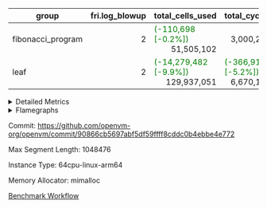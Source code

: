 | group | fri.log_blowup | total_cells_used | total_cycles | total_proof_time_ms |
| --- | --- | --- | --- | --- |
| fibonacci_program | <div style='text-align: right'>2</div>  | <span style="color: green">(-110,698 [-0.2%])</span> <div style='text-align: right'>51,505,102</div>  | <div style='text-align: right'>3,000,274</div>  | <span style="color: green">(-123.0 [-2.2%])</span> <div style='text-align: right'>5,470.0</div>  |
| leaf | <div style='text-align: right'>2</div>  | <span style="color: green">(-14,279,482 [-9.9%])</span> <div style='text-align: right'>129,937,051</div>  | <span style="color: green">(-366,914 [-5.2%])</span> <div style='text-align: right'>6,670,188</div>  | <span style="color: green">(-788.0 [-5.4%])</span> <div style='text-align: right'>13,813.0</div>  |


<details>
<summary>Detailed Metrics</summary>

| commit_exe_time_ms | fri.log_blowup | keygen_time_ms |
| --- | --- | --- |
| <div style='text-align: right'>4.0</div>  | <div style='text-align: right'>2</div>  | <span style="color: green">(-29.0 [-7.2%])</span> <div style='text-align: right'>372.0</div>  |

| air_name | constraints | interactions | quotient_deg |
| --- | --- | --- | --- |
| ProgramAir | <div style='text-align: right'>4</div>  | <div style='text-align: right'>1</div>  | <div style='text-align: right'>1</div>  |
| VmConnectorAir | <div style='text-align: right'>9</div>  | <div style='text-align: right'>3</div>  | <div style='text-align: right'>4</div>  |
| PersistentBoundaryAir<8> | <div style='text-align: right'>6</div>  | <div style='text-align: right'>3</div>  | <div style='text-align: right'>2</div>  |
| MemoryMerkleAir<8> | <div style='text-align: right'>40</div>  | <div style='text-align: right'>4</div>  | <div style='text-align: right'>2</div>  |
| AccessAdapterAir<2> | <div style='text-align: right'>14</div>  | <div style='text-align: right'>5</div>  | <div style='text-align: right'>4</div>  |
| AccessAdapterAir<4> | <div style='text-align: right'>14</div>  | <div style='text-align: right'>5</div>  | <div style='text-align: right'>4</div>  |
| AccessAdapterAir<8> | <div style='text-align: right'>14</div>  | <div style='text-align: right'>5</div>  | <div style='text-align: right'>4</div>  |
| AccessAdapterAir<16> | <div style='text-align: right'>14</div>  | <div style='text-align: right'>5</div>  | <div style='text-align: right'>2</div>  |
| AccessAdapterAir<32> | <div style='text-align: right'>14</div>  | <div style='text-align: right'>5</div>  | <div style='text-align: right'>2</div>  |
| AccessAdapterAir<64> | <div style='text-align: right'>14</div>  | <div style='text-align: right'>5</div>  | <div style='text-align: right'>2</div>  |
| VmAirWrapper<Rv32HintStoreAdapterAir, Rv32HintStoreCoreAir> | <div style='text-align: right'>17</div>  | <div style='text-align: right'>15</div>  | <div style='text-align: right'>2</div>  |
| VmAirWrapper<Rv32MultAdapterAir, DivRemCoreAir<4, 8> | <div style='text-align: right'>88</div>  | <div style='text-align: right'>25</div>  | <div style='text-align: right'>2</div>  |
| VmAirWrapper<Rv32MultAdapterAir, MulHCoreAir<4, 8> | <div style='text-align: right'>38</div>  | <div style='text-align: right'>24</div>  | <div style='text-align: right'>2</div>  |
| VmAirWrapper<Rv32MultAdapterAir, MultiplicationCoreAir<4, 8> | <div style='text-align: right'>26</div>  | <div style='text-align: right'>19</div>  | <div style='text-align: right'>2</div>  |
| RangeTupleCheckerAir<2> | <div style='text-align: right'>4</div>  | <div style='text-align: right'>1</div>  | <div style='text-align: right'>1</div>  |
| VmAirWrapper<Rv32RdWriteAdapterAir, Rv32AuipcCoreAir> | <div style='text-align: right'>15</div>  | <div style='text-align: right'>11</div>  | <div style='text-align: right'>2</div>  |
| VmAirWrapper<Rv32JalrAdapterAir, Rv32JalrCoreAir> | <div style='text-align: right'>20</div>  | <div style='text-align: right'>16</div>  | <div style='text-align: right'>2</div>  |
| VmAirWrapper<Rv32CondRdWriteAdapterAir, Rv32JalLuiCoreAir> | <div style='text-align: right'>22</div>  | <div style='text-align: right'>10</div>  | <div style='text-align: right'>2</div>  |
| VmAirWrapper<Rv32BranchAdapterAir, BranchLessThanCoreAir<4, 8> | <div style='text-align: right'>41</div>  | <div style='text-align: right'>13</div>  | <div style='text-align: right'>2</div>  |
| VmAirWrapper<Rv32BranchAdapterAir, BranchEqualCoreAir<4> | <div style='text-align: right'>25</div>  | <div style='text-align: right'>11</div>  | <div style='text-align: right'>2</div>  |
| VmAirWrapper<Rv32LoadStoreAdapterAir, LoadSignExtendCoreAir<4, 8> | <div style='text-align: right'>33</div>  | <div style='text-align: right'>18</div>  | <div style='text-align: right'>2</div>  |
| VmAirWrapper<Rv32LoadStoreAdapterAir, LoadStoreCoreAir<4> | <div style='text-align: right'>38</div>  | <div style='text-align: right'>17</div>  | <div style='text-align: right'>2</div>  |
| VmAirWrapper<Rv32BaseAluAdapterAir, ShiftCoreAir<4, 8> | <div style='text-align: right'>90</div>  | <div style='text-align: right'>23</div>  | <div style='text-align: right'>2</div>  |
| VmAirWrapper<Rv32BaseAluAdapterAir, LessThanCoreAir<4, 8> | <div style='text-align: right'>39</div>  | <div style='text-align: right'>17</div>  | <div style='text-align: right'>2</div>  |
| VmAirWrapper<Rv32BaseAluAdapterAir, BaseAluCoreAir<4, 8> | <div style='text-align: right'>43</div>  | <div style='text-align: right'>19</div>  | <div style='text-align: right'>2</div>  |
| BitwiseOperationLookupAir<8> | <div style='text-align: right'>4</div>  | <div style='text-align: right'>2</div>  | <div style='text-align: right'>2</div>  |
| PhantomAir | <div style='text-align: right'>5</div>  | <div style='text-align: right'>3</div>  | <div style='text-align: right'>4</div>  |
| Poseidon2PeripheryAir<BabyBearParameters>, 1> | <div style='text-align: right'>286</div>  | <div style='text-align: right'>1</div>  | <div style='text-align: right'>2</div>  |
| VariableRangeCheckerAir | <div style='text-align: right'>4</div>  | <div style='text-align: right'>1</div>  | <div style='text-align: right'>1</div>  |
| VmAirWrapper<NativeAdapterAir<2, 0>, PublicValuesCoreAir> | <div style='text-align: right'>23</div>  | <div style='text-align: right'>11</div>  | <div style='text-align: right'>4</div>  |
| VolatileBoundaryAir | <div style='text-align: right'>16</div>  | <div style='text-align: right'>4</div>  | <div style='text-align: right'>4</div>  |
| NativePoseidon2Air<BabyBearParameters>, 1> | <div style='text-align: right'>302</div>  | <div style='text-align: right'>31</div>  | <div style='text-align: right'>4</div>  |
| FriReducedOpeningAir | <div style='text-align: right'>59</div>  | <div style='text-align: right'>35</div>  | <div style='text-align: right'>4</div>  |
| VmAirWrapper<NativeVectorizedAdapterAir<4>, FieldExtensionCoreAir> | <div style='text-align: right'>23</div>  | <div style='text-align: right'>15</div>  | <div style='text-align: right'>4</div>  |
| VmAirWrapper<NativeAdapterAir<2, 1>, FieldArithmeticCoreAir> | <div style='text-align: right'>23</div>  | <div style='text-align: right'>15</div>  | <div style='text-align: right'>4</div>  |
| VmAirWrapper<JalNativeAdapterAir, JalCoreAir> | <div style='text-align: right'>6</div>  | <div style='text-align: right'>7</div>  | <div style='text-align: right'>4</div>  |
| VmAirWrapper<BranchNativeAdapterAir, BranchEqualCoreAir<1> | <div style='text-align: right'>23</div>  | <div style='text-align: right'>11</div>  | <div style='text-align: right'>2</div>  |
| VmAirWrapper<NativeLoadStoreAdapterAir<1>, NativeLoadStoreCoreAir<1> | <div style='text-align: right'>31</div>  | <div style='text-align: right'>19</div>  | <div style='text-align: right'>4</div>  |

| group | segment | stark_prove_excluding_trace_time_ms | total_cells | total_cells_used | total_cycles | trace_gen_time_ms |
| --- | --- | --- | --- | --- | --- | --- |
| fibonacci_program | 0 | <span style="color: green">(-123.0 [-2.2%])</span> <div style='text-align: right'>5,470.0</div>  | <span style="color: green">(-242,176 [-0.1%])</span> <div style='text-align: right'>197,453,854</div>  | <span style="color: green">(-110,698 [-0.2%])</span> <div style='text-align: right'>51,505,102</div>  | <div style='text-align: right'>3,000,274</div>  | <span style="color: green">(-20.0 [-7.8%])</span> <div style='text-align: right'>235.0</div>  |

| group | chip_name | segment | rows_used |
| --- | --- | --- | --- |
| fibonacci_program | ProgramChip | 0 | <div style='text-align: right'>3,335</div>  |
| fibonacci_program | VmConnectorAir | 0 | <div style='text-align: right'>2</div>  |
| fibonacci_program | Boundary | 0 | <div style='text-align: right'>38</div>  |
| fibonacci_program | Merkle | 0 | <div style='text-align: right'>284</div>  |
| fibonacci_program | AccessAdapter<8> | 0 | <div style='text-align: right'>38</div>  |
| fibonacci_program | <Rv32HintStoreAdapterAir,Rv32HintStoreCoreAir> | 0 | <div style='text-align: right'>3</div>  |
| fibonacci_program | RangeTupleCheckerAir<2> | 0 | <div style='text-align: right'>524,288</div>  |
| fibonacci_program | <Rv32RdWriteAdapterAir,Rv32AuipcCoreAir> | 0 | <div style='text-align: right'>9</div>  |
| fibonacci_program | <Rv32JalrAdapterAir,Rv32JalrCoreAir> | 0 | <div style='text-align: right'>13</div>  |
| fibonacci_program | <Rv32CondRdWriteAdapterAir,Rv32JalLuiCoreAir> | 0 | <div style='text-align: right'>100,010</div>  |
| fibonacci_program | <Rv32BranchAdapterAir,BranchLessThanCoreAir<4, 8>> | 0 | <div style='text-align: right'>5</div>  |
| fibonacci_program | <Rv32BranchAdapterAir,BranchEqualCoreAir<4>> | 0 | <div style='text-align: right'>200,009</div>  |
| fibonacci_program | <Rv32LoadStoreAdapterAir,LoadStoreCoreAir<4>> | 0 | <div style='text-align: right'>28</div>  |
| fibonacci_program | <Rv32BaseAluAdapterAir,ShiftCoreAir<4, 8>> | 0 | <div style='text-align: right'>2</div>  |
| fibonacci_program | <Rv32BaseAluAdapterAir,LessThanCoreAir<4, 8>> | 0 | <div style='text-align: right'>300,002</div>  |
| fibonacci_program | <Rv32BaseAluAdapterAir,BaseAluCoreAir<4, 8>> | 0 | <div style='text-align: right'>900,054</div>  |
| fibonacci_program | BitwiseOperationLookupAir<8> | 0 | <div style='text-align: right'>65,536</div>  |
| fibonacci_program | PhantomAir | 0 | <div style='text-align: right'>2</div>  |
| fibonacci_program | Arc<BabyBearParameters>, 1> | 0 | <div style='text-align: right'>231</div>  |
| fibonacci_program | VariableRangeCheckerAir | 0 | <div style='text-align: right'>262,144</div>  |

| group | dsl_ir | opcode | segment | frequency |
| --- | --- | --- | --- | --- |
| fibonacci_program |  | ADD | 0 | <div style='text-align: right'>900,045</div>  |
| fibonacci_program |  | AND | 0 | <div style='text-align: right'>2</div>  |
| fibonacci_program |  | AUIPC | 0 | <div style='text-align: right'>9</div>  |
| fibonacci_program |  | BEQ | 0 | <div style='text-align: right'>100,004</div>  |
| fibonacci_program |  | BGEU | 0 | <div style='text-align: right'>3</div>  |
| fibonacci_program |  | BLTU | 0 | <div style='text-align: right'>2</div>  |
| fibonacci_program |  | BNE | 0 | <div style='text-align: right'>100,005</div>  |
| fibonacci_program |  | HINT_STOREW | 0 | <div style='text-align: right'>3</div>  |
| fibonacci_program |  | JAL | 0 | <div style='text-align: right'>100,001</div>  |
| fibonacci_program |  | JALR | 0 | <div style='text-align: right'>13</div>  |
| fibonacci_program |  | LOADW | 0 | <div style='text-align: right'>13</div>  |
| fibonacci_program |  | LUI | 0 | <div style='text-align: right'>9</div>  |
| fibonacci_program |  | OR | 0 | <div style='text-align: right'>1</div>  |
| fibonacci_program |  | PHANTOM | 0 | <div style='text-align: right'>2</div>  |
| fibonacci_program |  | SLL | 0 | <div style='text-align: right'>2</div>  |
| fibonacci_program |  | SLTU | 0 | <div style='text-align: right'>300,002</div>  |
| fibonacci_program |  | STOREW | 0 | <div style='text-align: right'>15</div>  |
| fibonacci_program |  | SUB | 0 | <div style='text-align: right'>4</div>  |
| fibonacci_program |  | XOR | 0 | <div style='text-align: right'>2</div>  |

| group | air_name | dsl_ir | opcode | segment | cells_used |
| --- | --- | --- | --- | --- | --- |
| fibonacci_program | <Rv32BaseAluAdapterAir,BaseAluCoreAir<4, 8>> |  | ADD | 0 | <div style='text-align: right'>32,401,620</div>  |
| fibonacci_program | AccessAdapter<8> |  | ADD | 0 | <div style='text-align: right'>68</div>  |
| fibonacci_program | Boundary |  | ADD | 0 | <div style='text-align: right'>160</div>  |
| fibonacci_program | Merkle |  | ADD | 0 | <div style='text-align: right'>320</div>  |
| fibonacci_program | <Rv32BaseAluAdapterAir,BaseAluCoreAir<4, 8>> |  | AND | 0 | <div style='text-align: right'>72</div>  |
| fibonacci_program | <Rv32RdWriteAdapterAir,Rv32AuipcCoreAir> |  | AUIPC | 0 | <div style='text-align: right'>189</div>  |
| fibonacci_program | AccessAdapter<8> |  | AUIPC | 0 | <div style='text-align: right'>34</div>  |
| fibonacci_program | Boundary |  | AUIPC | 0 | <div style='text-align: right'>80</div>  |
| fibonacci_program | Merkle |  | AUIPC | 0 | <div style='text-align: right'>3,456</div>  |
| fibonacci_program | <Rv32BranchAdapterAir,BranchEqualCoreAir<4>> |  | BEQ | 0 | <div style='text-align: right'>2,600,104</div>  |
| fibonacci_program | <Rv32BranchAdapterAir,BranchLessThanCoreAir<4, 8>> |  | BGEU | 0 | <div style='text-align: right'>96</div>  |
| fibonacci_program | <Rv32BranchAdapterAir,BranchLessThanCoreAir<4, 8>> |  | BLTU | 0 | <div style='text-align: right'>64</div>  |
| fibonacci_program | <Rv32BranchAdapterAir,BranchEqualCoreAir<4>> |  | BNE | 0 | <div style='text-align: right'>2,600,130</div>  |
| fibonacci_program | <Rv32HintStoreAdapterAir,Rv32HintStoreCoreAir> |  | HINT_STOREW | 0 | <div style='text-align: right'>78</div>  |
| fibonacci_program | AccessAdapter<8> |  | HINT_STOREW | 0 | <div style='text-align: right'>17</div>  |
| fibonacci_program | Boundary |  | HINT_STOREW | 0 | <div style='text-align: right'>40</div>  |
| fibonacci_program | Merkle |  | HINT_STOREW | 0 | <div style='text-align: right'>128</div>  |
| fibonacci_program | <Rv32CondRdWriteAdapterAir,Rv32JalLuiCoreAir> |  | JAL | 0 | <div style='text-align: right'>1,800,018</div>  |
| fibonacci_program | <Rv32JalrAdapterAir,Rv32JalrCoreAir> |  | JALR | 0 | <div style='text-align: right'>364</div>  |
| fibonacci_program | <Rv32LoadStoreAdapterAir,LoadStoreCoreAir<4>> |  | LOADW | 0 | <div style='text-align: right'>520</div>  |
| fibonacci_program | AccessAdapter<8> |  | LOADW | 0 | <div style='text-align: right'>34</div>  |
| fibonacci_program | Boundary |  | LOADW | 0 | <div style='text-align: right'>80</div>  |
| fibonacci_program | Merkle |  | LOADW | 0 | <div style='text-align: right'>2,304</div>  |
| fibonacci_program | <Rv32CondRdWriteAdapterAir,Rv32JalLuiCoreAir> |  | LUI | 0 | <div style='text-align: right'>162</div>  |
| fibonacci_program | <Rv32BaseAluAdapterAir,BaseAluCoreAir<4, 8>> |  | OR | 0 | <div style='text-align: right'>36</div>  |
| fibonacci_program | PhantomAir |  | PHANTOM | 0 | <div style='text-align: right'>12</div>  |
| fibonacci_program | <Rv32BaseAluAdapterAir,ShiftCoreAir<4, 8>> |  | SLL | 0 | <div style='text-align: right'>106</div>  |
| fibonacci_program | <Rv32BaseAluAdapterAir,LessThanCoreAir<4, 8>> |  | SLTU | 0 | <div style='text-align: right'>11,100,074</div>  |
| fibonacci_program | AccessAdapter<8> |  | SLTU | 0 | <div style='text-align: right'>34</div>  |
| fibonacci_program | Boundary |  | SLTU | 0 | <div style='text-align: right'>80</div>  |
| fibonacci_program | <Rv32LoadStoreAdapterAir,LoadStoreCoreAir<4>> |  | STOREW | 0 | <div style='text-align: right'>600</div>  |
| fibonacci_program | AccessAdapter<8> |  | STOREW | 0 | <div style='text-align: right'>136</div>  |
| fibonacci_program | Boundary |  | STOREW | 0 | <div style='text-align: right'>320</div>  |
| fibonacci_program | Merkle |  | STOREW | 0 | <div style='text-align: right'>2,816</div>  |
| fibonacci_program | <Rv32BaseAluAdapterAir,BaseAluCoreAir<4, 8>> |  | SUB | 0 | <div style='text-align: right'>144</div>  |
| fibonacci_program | <Rv32BaseAluAdapterAir,BaseAluCoreAir<4, 8>> |  | XOR | 0 | <div style='text-align: right'>72</div>  |

| group | execute_time_ms | fri.log_blowup | num_segments | total_cells_used | total_cycles | total_proof_time_ms |
| --- | --- | --- | --- | --- | --- | --- |
| fibonacci_program | <span style="color: green">(-39.0 [-2.3%])</span> <div style='text-align: right'>1,639.0</div>  | <div style='text-align: right'>2</div>  | <div style='text-align: right'>1</div>  | <span style="color: green">(-110,698 [-0.2%])</span> <div style='text-align: right'>51,505,102</div>  | <div style='text-align: right'>3,000,274</div>  | <span style="color: green">(-123.0 [-2.2%])</span> <div style='text-align: right'>5,470.0</div>  |
| leaf |  | <div style='text-align: right'>2</div>  |  | <span style="color: green">(-14,279,482 [-9.9%])</span> <div style='text-align: right'>129,937,051</div>  | <span style="color: green">(-366,914 [-5.2%])</span> <div style='text-align: right'>6,670,188</div>  | <span style="color: green">(-788.0 [-5.4%])</span> <div style='text-align: right'>13,813.0</div>  |

| group | air_name | segment | cells | main_cols | perm_cols | prep_cols | rows |
| --- | --- | --- | --- | --- | --- | --- | --- |
| fibonacci_program | ProgramAir | 0 | <div style='text-align: right'>73,728</div>  | <div style='text-align: right'>10</div>  | <div style='text-align: right'>8</div>  |  | <div style='text-align: right'>4,096</div>  |
| fibonacci_program | VmConnectorAir | 0 | <div style='text-align: right'>32</div>  | <div style='text-align: right'>4</div>  | <div style='text-align: right'>12</div>  | <div style='text-align: right'>1</div>  | <div style='text-align: right'>2</div>  |
| fibonacci_program | PersistentBoundaryAir<8> | 0 | <div style='text-align: right'>2,048</div>  | <div style='text-align: right'>20</div>  | <div style='text-align: right'>12</div>  |  | <div style='text-align: right'>64</div>  |
| fibonacci_program | MemoryMerkleAir<8> | 0 | <div style='text-align: right'>26,624</div>  | <div style='text-align: right'>32</div>  | <div style='text-align: right'>20</div>  |  | <div style='text-align: right'>512</div>  |
| fibonacci_program | AccessAdapterAir<8> | 0 | <div style='text-align: right'>2,624</div>  | <div style='text-align: right'>17</div>  | <div style='text-align: right'>24</div>  |  | <div style='text-align: right'>64</div>  |
| fibonacci_program | VmAirWrapper<Rv32HintStoreAdapterAir, Rv32HintStoreCoreAir> | 0 | <div style='text-align: right'>248</div>  | <div style='text-align: right'>26</div>  | <div style='text-align: right'>36</div>  |  | <div style='text-align: right'>4</div>  |
| fibonacci_program | RangeTupleCheckerAir<2> | 0 | <div style='text-align: right'>4,718,592</div>  | <div style='text-align: right'>1</div>  | <div style='text-align: right'>8</div>  | <div style='text-align: right'>2</div>  | <div style='text-align: right'>524,288</div>  |
| fibonacci_program | VmAirWrapper<Rv32RdWriteAdapterAir, Rv32AuipcCoreAir> | 0 | <div style='text-align: right'>784</div>  | <div style='text-align: right'>21</div>  | <div style='text-align: right'>28</div>  |  | <div style='text-align: right'>16</div>  |
| fibonacci_program | VmAirWrapper<Rv32JalrAdapterAir, Rv32JalrCoreAir> | 0 | <div style='text-align: right'>1,024</div>  | <div style='text-align: right'>28</div>  | <div style='text-align: right'>36</div>  |  | <div style='text-align: right'>16</div>  |
| fibonacci_program | VmAirWrapper<Rv32CondRdWriteAdapterAir, Rv32JalLuiCoreAir> | 0 | <div style='text-align: right'>8,126,464</div>  | <div style='text-align: right'>18</div>  | <div style='text-align: right'>44</div>  |  | <div style='text-align: right'>131,072</div>  |
| fibonacci_program | VmAirWrapper<Rv32BranchAdapterAir, BranchLessThanCoreAir<4, 8> | 0 | <div style='text-align: right'>704</div>  | <div style='text-align: right'>32</div>  | <div style='text-align: right'>56</div>  |  | <div style='text-align: right'>8</div>  |
| fibonacci_program | VmAirWrapper<Rv32BranchAdapterAir, BranchEqualCoreAir<4> | 0 | <div style='text-align: right'>19,398,656</div>  | <div style='text-align: right'>26</div>  | <div style='text-align: right'>48</div>  |  | <div style='text-align: right'>262,144</div>  |
| fibonacci_program | VmAirWrapper<Rv32LoadStoreAdapterAir, LoadStoreCoreAir<4> | 0 | <div style='text-align: right'>3,584</div>  | <div style='text-align: right'>40</div>  | <div style='text-align: right'>72</div>  |  | <div style='text-align: right'>32</div>  |
| fibonacci_program | VmAirWrapper<Rv32BaseAluAdapterAir, ShiftCoreAir<4, 8> | 0 | <div style='text-align: right'>210</div>  | <div style='text-align: right'>53</div>  | <div style='text-align: right'>52</div>  |  | <div style='text-align: right'>2</div>  |
| fibonacci_program | VmAirWrapper<Rv32BaseAluAdapterAir, LessThanCoreAir<4, 8> | 0 | <div style='text-align: right'>40,370,176</div>  | <div style='text-align: right'>37</div>  | <div style='text-align: right'>40</div>  |  | <div style='text-align: right'>524,288</div>  |
| fibonacci_program | VmAirWrapper<Rv32BaseAluAdapterAir, BaseAluCoreAir<4, 8> | 0 | <div style='text-align: right'>121,634,816</div>  | <div style='text-align: right'>36</div>  | <div style='text-align: right'>80</div>  |  | <div style='text-align: right'>1,048,576</div>  |
| fibonacci_program | BitwiseOperationLookupAir<8> | 0 | <div style='text-align: right'>655,360</div>  | <div style='text-align: right'>2</div>  | <div style='text-align: right'>8</div>  | <div style='text-align: right'>3</div>  | <div style='text-align: right'>65,536</div>  |
| fibonacci_program | PhantomAir | 0 | <div style='text-align: right'>36</div>  | <div style='text-align: right'>6</div>  | <div style='text-align: right'>12</div>  |  | <div style='text-align: right'>2</div>  |
| fibonacci_program | Poseidon2PeripheryAir<BabyBearParameters>, 1> | 0 | <div style='text-align: right'>78,848</div>  | <div style='text-align: right'>300</div>  | <div style='text-align: right'>8</div>  |  | <div style='text-align: right'>256</div>  |
| fibonacci_program | VariableRangeCheckerAir | 0 | <div style='text-align: right'>2,359,296</div>  | <div style='text-align: right'>1</div>  | <div style='text-align: right'>8</div>  | <div style='text-align: right'>2</div>  | <div style='text-align: right'>262,144</div>  |

| group | idx | execute_time_ms | stark_prove_excluding_trace_time_ms | total_cells | total_cells_used | total_cycles |
| --- | --- | --- | --- | --- | --- | --- |
| leaf | 0 | <span style="color: green">(-353.0 [-8.4%])</span> <div style='text-align: right'>3,827.0</div>  | <span style="color: green">(-788.0 [-5.4%])</span> <div style='text-align: right'>13,813.0</div>  | <span style="color: green">(-27,230,208 [-6.8%])</span> <div style='text-align: right'>372,705,752</div>  | <span style="color: green">(-14,279,482 [-9.9%])</span> <div style='text-align: right'>129,937,051</div>  | <span style="color: green">(-183,457 [-5.2%])</span> <div style='text-align: right'>3,335,094</div>  |

| group | chip_name | idx | rows_used |
| --- | --- | --- | --- |
| leaf | ProgramChip | 0 | <span style="color: green">(-10,757 [-9.9%])</span> <div style='text-align: right'>98,171</div>  |
| leaf | VmConnectorAir | 0 | <div style='text-align: right'>2</div>  |
| leaf | <NativeAdapterAir<2, 0>,PublicValuesCoreAir> | 0 | <div style='text-align: right'>36</div>  |
| leaf | Boundary | 0 | <span style="color: green">(-33,214 [-7.8%])</span> <div style='text-align: right'>391,367</div>  |
| leaf | AccessAdapter<2> | 0 | <span style="color: green">(-34,208 [-8.5%])</span> <div style='text-align: right'>370,556</div>  |
| leaf | AccessAdapter<4> | 0 | <span style="color: green">(-17,104 [-8.4%])</span> <div style='text-align: right'>185,530</div>  |
| leaf | AccessAdapter<8> | 0 | <span style="color: green">(-3,024 [-5.2%])</span> <div style='text-align: right'>55,690</div>  |
| leaf | Arc<BabyBearParameters>, 1> | 0 | <div style='text-align: right'>26,562</div>  |
| leaf | FriReducedOpeningAir | 0 | <span style="color: green">(-26,796 [-18.5%])</span> <div style='text-align: right'>117,936</div>  |
| leaf | <NativeVectorizedAdapterAir<4>,FieldExtensionCoreAir> | 0 | <span style="color: green">(-3,006 [-8.6%])</span> <div style='text-align: right'>32,068</div>  |
| leaf | <NativeAdapterAir<2, 1>,FieldArithmeticCoreAir> | 0 | <span style="color: green">(-74,465 [-5.5%])</span> <div style='text-align: right'>1,280,999</div>  |
| leaf | <JalNativeAdapterAir,JalCoreAir> | 0 | <span style="color: red">(+2,085 [+2.9%])</span> <div style='text-align: right'>74,795</div>  |
| leaf | <BranchNativeAdapterAir,BranchEqualCoreAir<1>> | 0 | <span style="color: green">(-39,015 [-5.8%])</span> <div style='text-align: right'>637,176</div>  |
| leaf | <NativeLoadStoreAdapterAir<1>,NativeLoadStoreCoreAir<1>> | 0 | <span style="color: green">(-41,504 [-3.7%])</span> <div style='text-align: right'>1,093,149</div>  |
| leaf | PhantomAir | 0 | <span style="color: green">(-26,040 [-12.3%])</span> <div style='text-align: right'>184,975</div>  |
| leaf | VariableRangeCheckerAir | 0 | <div style='text-align: right'>262,144</div>  |

| group | dsl_ir | idx | opcode | frequency |
| --- | --- | --- | --- | --- |
| leaf |  | 0 | ADD | <span style="color: green">(-73,999 [-6.4%])</span> <div style='text-align: right'>1,079,077</div>  |
| leaf |  | 0 | BBE4DIV | <div style='text-align: right'>6,268</div>  |
| leaf |  | 0 | BBE4MUL | <span style="color: green">(-1,759 [-14.9%])</span> <div style='text-align: right'>10,061</div>  |
| leaf |  | 0 | BEQ | <span style="color: red">(+126 [+0.7%])</span> <div style='text-align: right'>18,683</div>  |
| leaf |  | 0 | BNE | <span style="color: green">(-39,141 [-6.0%])</span> <div style='text-align: right'>618,493</div>  |
| leaf |  | 0 | COMP_POS2 | <span style="color: red">(+126 [+0.7%])</span> <div style='text-align: right'>17,315</div>  |
| leaf |  | 0 | DIV | <div style='text-align: right'>128</div>  |
| leaf |  | 0 | FE4ADD | <span style="color: green">(-996 [-7.4%])</span> <div style='text-align: right'>12,433</div>  |
| leaf |  | 0 | FE4SUB | <span style="color: green">(-251 [-7.1%])</span> <div style='text-align: right'>3,306</div>  |
| leaf |  | 0 | FRI_REDUCED_OPENING | <div style='text-align: right'>5,334</div>  |
| leaf |  | 0 | JAL | <span style="color: red">(+2,085 [+2.9%])</span> <div style='text-align: right'>74,795</div>  |
| leaf |  | 0 | LOADW | <span style="color: green">(-2,300 [-1.5%])</span> <div style='text-align: right'>153,607</div>  |
| leaf |  | 0 | LOADW2 | <span style="color: green">(-11,718 [-3.2%])</span> <div style='text-align: right'>349,066</div>  |
| leaf |  | 0 | MUL | <span style="color: green">(-298 [-0.2%])</span> <div style='text-align: right'>143,689</div>  |
| leaf |  | 0 | PERM_POS2 | <span style="color: green">(-1,638 [-15.0%])</span> <div style='text-align: right'>9,247</div>  |
| leaf |  | 0 | PHANTOM | <span style="color: green">(-26,040 [-12.3%])</span> <div style='text-align: right'>184,975</div>  |
| leaf |  | 0 | PUBLISH | <div style='text-align: right'>36</div>  |
| leaf |  | 0 | SHINTW | <span style="color: green">(-15,950 [-6.5%])</span> <div style='text-align: right'>229,632</div>  |
| leaf |  | 0 | STOREW | <span style="color: red">(+1,862 [+1.0%])</span> <div style='text-align: right'>194,238</div>  |
| leaf |  | 0 | STOREW2 | <span style="color: green">(-13,398 [-7.4%])</span> <div style='text-align: right'>166,606</div>  |
| leaf |  | 0 | SUB | <span style="color: green">(-168 [-0.3%])</span> <div style='text-align: right'>58,105</div>  |

| group | air_name | dsl_ir | idx | opcode | cells_used |
| --- | --- | --- | --- | --- | --- |
| leaf | <NativeAdapterAir<2, 1>,FieldArithmeticCoreAir> |  | 0 | ADD | <span style="color: green">(-2,219,970 [-6.4%])</span> <div style='text-align: right'>32,372,310</div>  |
| leaf | AccessAdapter<2> |  | 0 | ADD | <span style="color: green">(-16,918 [-8.3%])</span> <div style='text-align: right'>187,154</div>  |
| leaf | AccessAdapter<4> |  | 0 | ADD | <span style="color: green">(-9,997 [-8.3%])</span> <div style='text-align: right'>110,591</div>  |
| leaf | Boundary |  | 0 | ADD | <span style="color: green">(-59,796 [-40.9%])</span> <div style='text-align: right'>86,339</div>  |
| leaf | <NativeVectorizedAdapterAir<4>,FieldExtensionCoreAir> |  | 0 | BBE4DIV | <div style='text-align: right'>250,720</div>  |
| leaf | AccessAdapter<2> |  | 0 | BBE4DIV | <div style='text-align: right'>121,044</div>  |
| leaf | AccessAdapter<4> |  | 0 | BBE4DIV | <div style='text-align: right'>71,526</div>  |
| leaf | Boundary |  | 0 | BBE4DIV | <div style='text-align: right'>704</div>  |
| leaf | <NativeVectorizedAdapterAir<4>,FieldExtensionCoreAir> |  | 0 | BBE4MUL | <span style="color: green">(-70,360 [-14.9%])</span> <div style='text-align: right'>402,440</div>  |
| leaf | AccessAdapter<2> |  | 0 | BBE4MUL | <span style="color: green">(-66,022 [-21.7%])</span> <div style='text-align: right'>237,666</div>  |
| leaf | AccessAdapter<4> |  | 0 | BBE4MUL | <span style="color: green">(-39,013 [-21.7%])</span> <div style='text-align: right'>140,439</div>  |
| leaf | Boundary |  | 0 | BBE4MUL | <span style="color: green">(-78,760 [-56.5%])</span> <div style='text-align: right'>60,544</div>  |
| leaf | <BranchNativeAdapterAir,BranchEqualCoreAir<1>> |  | 0 | BEQ | <span style="color: red">(+2,898 [+0.7%])</span> <div style='text-align: right'>429,709</div>  |
| leaf | <BranchNativeAdapterAir,BranchEqualCoreAir<1>> |  | 0 | BNE | <span style="color: green">(-900,243 [-6.0%])</span> <div style='text-align: right'>14,225,339</div>  |
| leaf | AccessAdapter<2> |  | 0 | BNE | <div style='text-align: right'>1,386</div>  |
| leaf | AccessAdapter<4> |  | 0 | BNE | <div style='text-align: right'>819</div>  |
| leaf | AccessAdapter<2> |  | 0 | COMP_POS2 | <div style='text-align: right'>694,452</div>  |
| leaf | AccessAdapter<4> |  | 0 | COMP_POS2 | <div style='text-align: right'>410,358</div>  |
| leaf | AccessAdapter<8> |  | 0 | COMP_POS2 | <div style='text-align: right'>268,311</div>  |
| leaf | Arc<BabyBearParameters>, 1> |  | 0 | COMP_POS2 | <div style='text-align: right'>6,025,620</div>  |
| leaf | Boundary |  | 0 | COMP_POS2 | <div style='text-align: right'>88</div>  |
| leaf | <NativeAdapterAir<2, 1>,FieldArithmeticCoreAir> |  | 0 | DIV | <div style='text-align: right'>3,840</div>  |
| leaf | <NativeVectorizedAdapterAir<4>,FieldExtensionCoreAir> |  | 0 | FE4ADD | <span style="color: green">(-39,840 [-7.4%])</span> <div style='text-align: right'>497,320</div>  |
| leaf | AccessAdapter<2> |  | 0 | FE4ADD | <span style="color: green">(-27,698 [-11.2%])</span> <div style='text-align: right'>218,856</div>  |
| leaf | AccessAdapter<4> |  | 0 | FE4ADD | <span style="color: green">(-16,367 [-11.2%])</span> <div style='text-align: right'>129,324</div>  |
| leaf | Boundary |  | 0 | FE4ADD | <span style="color: green">(-50,116 [-43.8%])</span> <div style='text-align: right'>64,416</div>  |
| leaf | <NativeVectorizedAdapterAir<4>,FieldExtensionCoreAir> |  | 0 | FE4SUB | <span style="color: green">(-10,040 [-7.1%])</span> <div style='text-align: right'>132,240</div>  |
| leaf | AccessAdapter<2> |  | 0 | FE4SUB | <span style="color: green">(-12,012 [-9.6%])</span> <div style='text-align: right'>113,476</div>  |
| leaf | AccessAdapter<4> |  | 0 | FE4SUB | <span style="color: green">(-7,098 [-9.6%])</span> <div style='text-align: right'>67,054</div>  |
| leaf | Boundary |  | 0 | FE4SUB | <span style="color: green">(-14,696 [-56.3%])</span> <div style='text-align: right'>11,396</div>  |
| leaf | AccessAdapter<2> |  | 0 | FRI_REDUCED_OPENING | <span style="color: green">(-14,036 [-9.3%])</span> <div style='text-align: right'>137,544</div>  |
| leaf | AccessAdapter<4> |  | 0 | FRI_REDUCED_OPENING | <span style="color: green">(-8,294 [-9.3%])</span> <div style='text-align: right'>81,276</div>  |
| leaf | FriReducedOpeningAir |  | 0 | FRI_REDUCED_OPENING | <span style="color: green">(-1,714,944 [-18.5%])</span> <div style='text-align: right'>7,547,904</div>  |
| leaf | <JalNativeAdapterAir,JalCoreAir> |  | 0 | JAL | <span style="color: red">(+20,850 [+2.9%])</span> <div style='text-align: right'>747,950</div>  |
| leaf | AccessAdapter<2> |  | 0 | JAL | <div style='text-align: right'>418</div>  |
| leaf | AccessAdapter<4> |  | 0 | JAL | <div style='text-align: right'>494</div>  |
| leaf | Boundary |  | 0 | JAL | <div style='text-align: right'>11</div>  |
| leaf | <NativeLoadStoreAdapterAir<1>,NativeLoadStoreCoreAir<1>> |  | 0 | LOADW | <span style="color: green">(-94,300 [-1.5%])</span> <div style='text-align: right'>6,297,887</div>  |
| leaf | AccessAdapter<2> |  | 0 | LOADW | <span style="color: green">(-24,794 [-8.7%])</span> <div style='text-align: right'>260,744</div>  |
| leaf | AccessAdapter<4> |  | 0 | LOADW | <span style="color: green">(-14,651 [-10.9%])</span> <div style='text-align: right'>119,730</div>  |
| leaf | AccessAdapter<8> |  | 0 | LOADW | <div style='text-align: right'>20,893</div>  |
| leaf | Boundary |  | 0 | LOADW | <div style='text-align: right'>21,681</div>  |
| leaf | <NativeLoadStoreAdapterAir<1>,NativeLoadStoreCoreAir<1>> |  | 0 | LOADW2 | <span style="color: green">(-480,438 [-3.2%])</span> <div style='text-align: right'>14,311,706</div>  |
| leaf | AccessAdapter<2> |  | 0 | LOADW2 | <div style='text-align: right'>57,200</div>  |
| leaf | AccessAdapter<4> |  | 0 | LOADW2 | <div style='text-align: right'>33,800</div>  |
| leaf | AccessAdapter<8> |  | 0 | LOADW2 | <div style='text-align: right'>493</div>  |
| leaf | Boundary |  | 0 | LOADW2 | <div style='text-align: right'>1,397</div>  |
| leaf | <NativeAdapterAir<2, 1>,FieldArithmeticCoreAir> |  | 0 | MUL | <span style="color: green">(-8,940 [-0.2%])</span> <div style='text-align: right'>4,310,670</div>  |
| leaf | AccessAdapter<2> |  | 0 | MUL | <span style="color: green">(-220 [-0.9%])</span> <div style='text-align: right'>23,661</div>  |
| leaf | AccessAdapter<4> |  | 0 | MUL | <span style="color: green">(-130 [-0.9%])</span> <div style='text-align: right'>14,001</div>  |
| leaf | Boundary |  | 0 | MUL | <span style="color: green">(-968 [-2.9%])</span> <div style='text-align: right'>31,856</div>  |
| leaf | AccessAdapter<2> |  | 0 | PERM_POS2 | <span style="color: green">(-68,376 [-11.7%])</span> <div style='text-align: right'>515,020</div>  |
| leaf | AccessAdapter<4> |  | 0 | PERM_POS2 | <span style="color: green">(-40,404 [-11.7%])</span> <div style='text-align: right'>305,968</div>  |
| leaf | AccessAdapter<8> |  | 0 | PERM_POS2 | <span style="color: green">(-25,704 [-11.1%])</span> <div style='text-align: right'>205,054</div>  |
| leaf | Arc<BabyBearParameters>, 1> |  | 0 | PERM_POS2 | <div style='text-align: right'>3,217,956</div>  |
| leaf | PhantomAir |  | 0 | PHANTOM | <span style="color: green">(-156,240 [-12.3%])</span> <div style='text-align: right'>1,109,850</div>  |
| leaf | <NativeAdapterAir<2, 0>,PublicValuesCoreAir> |  | 0 | PUBLISH | <div style='text-align: right'>828</div>  |
| leaf | <NativeLoadStoreAdapterAir<1>,NativeLoadStoreCoreAir<1>> |  | 0 | SHINTW | <span style="color: green">(-653,950 [-6.5%])</span> <div style='text-align: right'>9,414,912</div>  |
| leaf | AccessAdapter<2> |  | 0 | SHINTW | <div style='text-align: right'>22</div>  |
| leaf | AccessAdapter<4> |  | 0 | SHINTW | <div style='text-align: right'>26</div>  |
| leaf | AccessAdapter<8> |  | 0 | SHINTW | <div style='text-align: right'>17</div>  |
| leaf | Boundary |  | 0 | SHINTW | <span style="color: green">(-175,450 [-6.5%])</span> <div style='text-align: right'>2,521,420</div>  |
| leaf | <NativeLoadStoreAdapterAir<1>,NativeLoadStoreCoreAir<1>> |  | 0 | STOREW | <span style="color: red">(+76,342 [+1.0%])</span> <div style='text-align: right'>7,963,758</div>  |
| leaf | AccessAdapter<2> |  | 0 | STOREW | <span style="color: green">(-2,332 [-3.3%])</span> <div style='text-align: right'>67,573</div>  |
| leaf | AccessAdapter<4> |  | 0 | STOREW | <span style="color: green">(-1,378 [-3.4%])</span> <div style='text-align: right'>39,013</div>  |
| leaf | AccessAdapter<8> |  | 0 | STOREW | <div style='text-align: right'>1,768</div>  |
| leaf | Boundary |  | 0 | STOREW | <span style="color: red">(+14,432 [+2.0%])</span> <div style='text-align: right'>750,321</div>  |
| leaf | <NativeLoadStoreAdapterAir<1>,NativeLoadStoreCoreAir<1>> |  | 0 | STOREW2 | <span style="color: green">(-549,318 [-7.4%])</span> <div style='text-align: right'>6,830,846</div>  |
| leaf | AccessAdapter<2> |  | 0 | STOREW2 | <span style="color: green">(-79,464 [-16.0%])</span> <div style='text-align: right'>418,066</div>  |
| leaf | AccessAdapter<4> |  | 0 | STOREW2 | <span style="color: green">(-46,956 [-15.9%])</span> <div style='text-align: right'>248,677</div>  |
| leaf | AccessAdapter<8> |  | 0 | STOREW2 | <span style="color: green">(-29,988 [-21.6%])</span> <div style='text-align: right'>108,868</div>  |
| leaf | Boundary |  | 0 | STOREW2 | <div style='text-align: right'>739,684</div>  |
| leaf | <NativeAdapterAir<2, 1>,FieldArithmeticCoreAir> |  | 0 | SUB | <span style="color: green">(-5,040 [-0.3%])</span> <div style='text-align: right'>1,743,150</div>  |
| leaf | AccessAdapter<2> |  | 0 | SUB | <div style='text-align: right'>59,235</div>  |
| leaf | AccessAdapter<4> |  | 0 | SUB | <div style='text-align: right'>70,005</div>  |
| leaf | Boundary |  | 0 | SUB | <div style='text-align: right'>15,180</div>  |

| group | idx | segment | total_cycles | trace_gen_time_ms |
| --- | --- | --- | --- | --- |
| leaf | 0 | 0 | <span style="color: green">(-183,457 [-5.2%])</span> <div style='text-align: right'>3,335,094</div>  | <span style="color: green">(-316.0 [-32.7%])</span> <div style='text-align: right'>650.0</div>  |

| group | air_name | idx | cells | main_cols | perm_cols | prep_cols | rows |
| --- | --- | --- | --- | --- | --- | --- | --- |
| leaf | ProgramAir | 0 | <div style='text-align: right'>2,359,296</div>  | <div style='text-align: right'>10</div>  | <div style='text-align: right'>8</div>  |  | <div style='text-align: right'>131,072</div>  |
| leaf | VmConnectorAir | 0 | <div style='text-align: right'>24</div>  | <div style='text-align: right'>4</div>  | <div style='text-align: right'>8</div>  | <div style='text-align: right'>1</div>  | <div style='text-align: right'>2</div>  |
| leaf | VmAirWrapper<NativeAdapterAir<2, 0>, PublicValuesCoreAir> | 0 | <div style='text-align: right'>2,496</div>  | <div style='text-align: right'>23</div>  | <div style='text-align: right'>16</div>  |  | <div style='text-align: right'>64</div>  |
| leaf | VolatileBoundaryAir | 0 | <div style='text-align: right'>9,961,472</div>  | <div style='text-align: right'>11</div>  | <div style='text-align: right'>8</div>  |  | <div style='text-align: right'>524,288</div>  |
| leaf | AccessAdapterAir<2> | 0 | <div style='text-align: right'>14,155,776</div>  | <div style='text-align: right'>11</div>  | <div style='text-align: right'>16</div>  |  | <div style='text-align: right'>524,288</div>  |
| leaf | AccessAdapterAir<4> | 0 | <div style='text-align: right'>7,602,176</div>  | <div style='text-align: right'>13</div>  | <div style='text-align: right'>16</div>  |  | <div style='text-align: right'>262,144</div>  |
| leaf | AccessAdapterAir<8> | 0 | <div style='text-align: right'>2,162,688</div>  | <div style='text-align: right'>17</div>  | <div style='text-align: right'>16</div>  |  | <div style='text-align: right'>65,536</div>  |
| leaf | NativePoseidon2Air<BabyBearParameters>, 1> | 0 | <div style='text-align: right'>12,582,912</div>  | <div style='text-align: right'>348</div>  | <div style='text-align: right'>36</div>  |  | <div style='text-align: right'>32,768</div>  |
| leaf | FriReducedOpeningAir | 0 | <span style="color: green">(-18,350,080 [-50.0%])</span> <div style='text-align: right'>18,350,080</div>  | <div style='text-align: right'>64</div>  | <div style='text-align: right'>76</div>  |  | <span style="color: green">(-131,072 [-50.0%])</span> <div style='text-align: right'>131,072</div>  |
| leaf | VmAirWrapper<NativeVectorizedAdapterAir<4>, FieldExtensionCoreAir> | 0 | <span style="color: green">(-1,966,080 [-50.0%])</span> <div style='text-align: right'>1,966,080</div>  | <div style='text-align: right'>40</div>  | <div style='text-align: right'>20</div>  |  | <span style="color: green">(-32,768 [-50.0%])</span> <div style='text-align: right'>32,768</div>  |
| leaf | VmAirWrapper<NativeAdapterAir<2, 1>, FieldArithmeticCoreAir> | 0 | <div style='text-align: right'>104,857,600</div>  | <div style='text-align: right'>30</div>  | <div style='text-align: right'>20</div>  |  | <div style='text-align: right'>2,097,152</div>  |
| leaf | VmAirWrapper<JalNativeAdapterAir, JalCoreAir> | 0 | <div style='text-align: right'>2,883,584</div>  | <div style='text-align: right'>10</div>  | <div style='text-align: right'>12</div>  |  | <div style='text-align: right'>131,072</div>  |
| leaf | VmAirWrapper<BranchNativeAdapterAir, BranchEqualCoreAir<1> | 0 | <div style='text-align: right'>53,477,376</div>  | <div style='text-align: right'>23</div>  | <div style='text-align: right'>28</div>  |  | <div style='text-align: right'>1,048,576</div>  |
| leaf | VmAirWrapper<NativeLoadStoreAdapterAir<1>, NativeLoadStoreCoreAir<1> | 0 | <div style='text-align: right'>136,314,880</div>  | <div style='text-align: right'>41</div>  | <div style='text-align: right'>24</div>  |  | <div style='text-align: right'>2,097,152</div>  |
| leaf | PhantomAir | 0 | <div style='text-align: right'>3,670,016</div>  | <div style='text-align: right'>6</div>  | <div style='text-align: right'>8</div>  |  | <div style='text-align: right'>262,144</div>  |
| leaf | VariableRangeCheckerAir | 0 | <div style='text-align: right'>2,359,296</div>  | <div style='text-align: right'>1</div>  | <div style='text-align: right'>8</div>  | <div style='text-align: right'>2</div>  | <div style='text-align: right'>262,144</div>  |

</details>



<details>
<summary>Flamegraphs</summary>

[![](https://openvm-public-data-sandbox-us-east-1.s3.us-east-1.amazonaws.com/benchmark/github/flamegraphs/90866cb5697abf5df59ffff8cddc0b4ebbe4e772/fibonacci-fibonacci_program.dsl_ir.opcode.air_name.cells_used.reverse.svg)](https://openvm-public-data-sandbox-us-east-1.s3.us-east-1.amazonaws.com/benchmark/github/flamegraphs/90866cb5697abf5df59ffff8cddc0b4ebbe4e772/fibonacci-fibonacci_program.dsl_ir.opcode.air_name.cells_used.reverse.svg)
[![](https://openvm-public-data-sandbox-us-east-1.s3.us-east-1.amazonaws.com/benchmark/github/flamegraphs/90866cb5697abf5df59ffff8cddc0b4ebbe4e772/fibonacci-fibonacci_program.dsl_ir.opcode.air_name.cells_used.svg)](https://openvm-public-data-sandbox-us-east-1.s3.us-east-1.amazonaws.com/benchmark/github/flamegraphs/90866cb5697abf5df59ffff8cddc0b4ebbe4e772/fibonacci-fibonacci_program.dsl_ir.opcode.air_name.cells_used.svg)
[![](https://openvm-public-data-sandbox-us-east-1.s3.us-east-1.amazonaws.com/benchmark/github/flamegraphs/90866cb5697abf5df59ffff8cddc0b4ebbe4e772/fibonacci-fibonacci_program.dsl_ir.opcode.frequency.reverse.svg)](https://openvm-public-data-sandbox-us-east-1.s3.us-east-1.amazonaws.com/benchmark/github/flamegraphs/90866cb5697abf5df59ffff8cddc0b4ebbe4e772/fibonacci-fibonacci_program.dsl_ir.opcode.frequency.reverse.svg)
[![](https://openvm-public-data-sandbox-us-east-1.s3.us-east-1.amazonaws.com/benchmark/github/flamegraphs/90866cb5697abf5df59ffff8cddc0b4ebbe4e772/fibonacci-fibonacci_program.dsl_ir.opcode.frequency.svg)](https://openvm-public-data-sandbox-us-east-1.s3.us-east-1.amazonaws.com/benchmark/github/flamegraphs/90866cb5697abf5df59ffff8cddc0b4ebbe4e772/fibonacci-fibonacci_program.dsl_ir.opcode.frequency.svg)
[![](https://openvm-public-data-sandbox-us-east-1.s3.us-east-1.amazonaws.com/benchmark/github/flamegraphs/90866cb5697abf5df59ffff8cddc0b4ebbe4e772/fibonacci-leaf.dsl_ir.opcode.air_name.cells_used.reverse.svg)](https://openvm-public-data-sandbox-us-east-1.s3.us-east-1.amazonaws.com/benchmark/github/flamegraphs/90866cb5697abf5df59ffff8cddc0b4ebbe4e772/fibonacci-leaf.dsl_ir.opcode.air_name.cells_used.reverse.svg)
[![](https://openvm-public-data-sandbox-us-east-1.s3.us-east-1.amazonaws.com/benchmark/github/flamegraphs/90866cb5697abf5df59ffff8cddc0b4ebbe4e772/fibonacci-leaf.dsl_ir.opcode.air_name.cells_used.svg)](https://openvm-public-data-sandbox-us-east-1.s3.us-east-1.amazonaws.com/benchmark/github/flamegraphs/90866cb5697abf5df59ffff8cddc0b4ebbe4e772/fibonacci-leaf.dsl_ir.opcode.air_name.cells_used.svg)
[![](https://openvm-public-data-sandbox-us-east-1.s3.us-east-1.amazonaws.com/benchmark/github/flamegraphs/90866cb5697abf5df59ffff8cddc0b4ebbe4e772/fibonacci-leaf.dsl_ir.opcode.frequency.reverse.svg)](https://openvm-public-data-sandbox-us-east-1.s3.us-east-1.amazonaws.com/benchmark/github/flamegraphs/90866cb5697abf5df59ffff8cddc0b4ebbe4e772/fibonacci-leaf.dsl_ir.opcode.frequency.reverse.svg)
[![](https://openvm-public-data-sandbox-us-east-1.s3.us-east-1.amazonaws.com/benchmark/github/flamegraphs/90866cb5697abf5df59ffff8cddc0b4ebbe4e772/fibonacci-leaf.dsl_ir.opcode.frequency.svg)](https://openvm-public-data-sandbox-us-east-1.s3.us-east-1.amazonaws.com/benchmark/github/flamegraphs/90866cb5697abf5df59ffff8cddc0b4ebbe4e772/fibonacci-leaf.dsl_ir.opcode.frequency.svg)

</details>

Commit: https://github.com/openvm-org/openvm/commit/90866cb5697abf5df59ffff8cddc0b4ebbe4e772

Max Segment Length: 1048476

Instance Type: 64cpu-linux-arm64

Memory Allocator: mimalloc

[Benchmark Workflow](https://github.com/openvm-org/openvm/actions/runs/12452114946)
